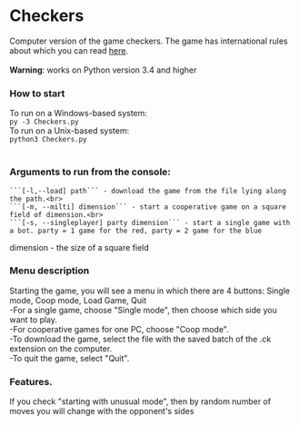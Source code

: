 # Checkers
Computer version of the game checkers. The game has international rules about which you can read [here](https://en.wikipedia.org/wiki/International_draughts).<br><br>
__Warning__: works on Python version 3.4 and higher<br>
### How to start
To run on a Windows-based system:<br>
    ```py -3 Checkers.py```<br>
To run on a Unix-based system:<br>
    ```python3 Checkers.py```<br><br>

### Arguments to run from the console:<br>
	```[-l,--load] path``` - download the game from the file lying along the path.<br>
	```[-m, --milti] dimension``` - start a cooperative game on a square field of dimension.<br>
	```[-s, --singleplayer] party dimension``` - start a single game with a bot. party = 1 game for the red, party = 2 game for the blue
dimension - the size of a square field
### Menu description
Starting the game, you will see a menu in which there are 4 buttons: Single mode, Coop mode, Load Game, Quit<br>
-For a single game, choose "Single mode", then choose which side you want to play.<br>
-For cooperative games for one PC, choose "Coop mode".<br>
-To download the game, select the file with the saved batch of the .ck extension on the computer.<br>
-To quit the game, select "Quit".<br>

### Features.
If you check "starting with unusual mode", then by random number of moves you will change with the opponent's sides

